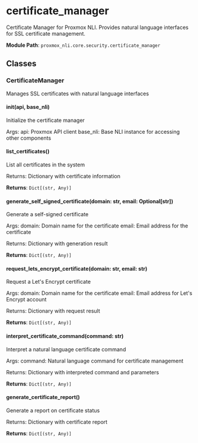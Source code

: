 # certificate_manager

Certificate Manager for Proxmox NLI.
Provides natural language interfaces for SSL certificate management.

**Module Path**: `proxmox_nli.core.security.certificate_manager`

## Classes

### CertificateManager

Manages SSL certificates with natural language interfaces

#### __init__(api, base_nli)

Initialize the certificate manager

Args:
    api: Proxmox API client
    base_nli: Base NLI instance for accessing other components

#### list_certificates()

List all certificates in the system

Returns:
    Dictionary with certificate information

**Returns**: `Dict[(str, Any)]`

#### generate_self_signed_certificate(domain: str, email: Optional[str])

Generate a self-signed certificate

Args:
    domain: Domain name for the certificate
    email: Email address for the certificate
    
Returns:
    Dictionary with generation result

**Returns**: `Dict[(str, Any)]`

#### request_lets_encrypt_certificate(domain: str, email: str)

Request a Let's Encrypt certificate

Args:
    domain: Domain name for the certificate
    email: Email address for Let's Encrypt account
    
Returns:
    Dictionary with request result

**Returns**: `Dict[(str, Any)]`

#### interpret_certificate_command(command: str)

Interpret a natural language certificate command

Args:
    command: Natural language command for certificate management
    
Returns:
    Dictionary with interpreted command and parameters

**Returns**: `Dict[(str, Any)]`

#### generate_certificate_report()

Generate a report on certificate status

Returns:
    Dictionary with certificate report

**Returns**: `Dict[(str, Any)]`

